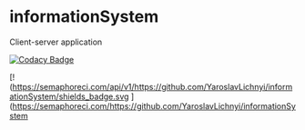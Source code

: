 # informationSystem
Client-server application

[![Codacy Badge](https://api.codacy.com/project/badge/Grade/6d7149f6723e4eec954aa76e8b845fac)](https://www.codacy.com/app/YaroslavLichnyi/informationSystem?utm_source=github.com&amp;utm_medium=referral&amp;utm_content=YaroslavLichnyi/informationSystem&amp;utm_campaign=Badge_Grade)

[!(https://semaphoreci.com/api/v1/https://github.com/YaroslavLichnyi/informationSystem/shields_badge.svg ](https://semaphoreci.com/https://github.com/YaroslavLichnyi/informationSystem
